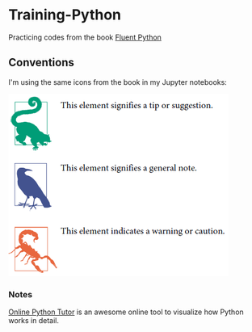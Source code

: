 # Training-Python

Practicing codes from the book [Fluent Python](https://learning.oreilly.com/library/view/fluent-python-2nd/9781492056348/)

## Conventions
I'm using the same icons from the book in my Jupyter notebooks:

![](https://raw.githubusercontent.com/berserkhmdvhb/Training-Python/main/figures/Convention.PNG)

### Notes

[Online Python Tutor](https://fpy.li/2-14) is an awesome online tool to visualize how Python works in
detail.

